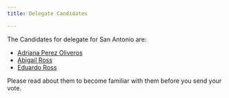 ```yaml
---
title: Delegate Candidates

---
```



The Candidates for delegate for San Antonio are:
 - [Adriana Perez Oliveros](candidate-adriana-perez.html)
 - [Abigail Ross](candidate-abigail-ross.html)
 - [Eduardo Ross](candidate-eduardo-ross.html)

Please read about them to become familiar with them before you send your vote.



